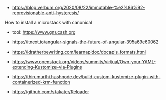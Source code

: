 - https://blog.verbum.org/2020/08/22/immutable-%e2%86%92-reprovisionable-anti-hysteresis/

How to install a microstack with canonical 

- tool: https://www.gnucash.org

- https://itnext.io/angular-signals-the-future-of-angular-395a69e60062

- https://idratherbewriting.com/learnapidoc/docapis_formats.html
- https://www.openstack.org/videos/summits/virtual/Own-your-YAML-extending-Kustomize-via-Plugins
- https://thirumurthi.hashnode.dev/build-custom-kustomize-plugin-with-containerized-krm-function
- https://github.com/stakater/Reloader
